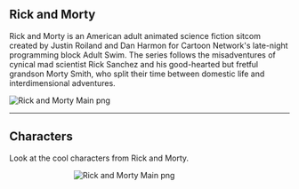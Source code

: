 ## Rick and Morty 

Rick and Morty is an American adult animated science fiction sitcom created by Justin Roiland and Dan Harmon for Cartoon Network's late-night programming block Adult Swim. The series follows the misadventures of cynical mad scientist Rick Sanchez and his good-hearted but fretful grandson Morty Smith, who split their time between domestic life and interdimensional adventures.

![Rick and Morty Main png](https://github.com/amal-san/riCkandMorty/blob/master/rickandmorty.png)

-------------------------------------------------------------------------------------------------------------------------------

## Characters

Look at the cool characters from Rick and Morty.

&emsp;&emsp;&emsp;&emsp;&emsp;&emsp;&emsp;&emsp;  ![Rick and Morty Main png](https://github.com/amal-san/riCkandMorty/blob/master/rickandmortychar.png)


